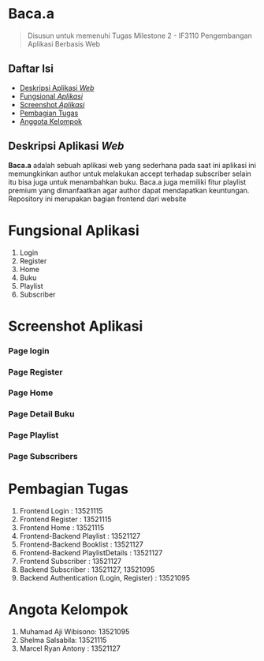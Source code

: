 # Baca.a

> Disusun untuk memenuhi Tugas Milestone 2 - IF3110 Pengembangan Aplikasi Berbasis Web

## Daftar Isi

- [Deskripsi Aplikasi _Web_](#deskripsi-aplikasi-web)
- [Fungsional _Aplikasi_](#skema-basis-data)
- [Screenshot _Aplikasi_](#screenshpt-aplikasi)
- [Pembagian Tugas](#pembagian-tugas)
- [Anggota Kelompok](#anggota-kelompok)

## Deskripsi Aplikasi _Web_

**Baca.a** adalah sebuah aplikasi web yang sederhana pada saat ini aplikasi ini memungkinkan author untuk melakukan accept terhadap subscriber selain itu bisa juga untuk menambahkan buku. Baca.a juga memiliki fitur playlist premium yang dimanfaatkan agar author dapat mendapatkan keuntungan. Repository ini merupakan bagian frontend dari website

# Fungsional Aplikasi

1. Login
2. Register
3. Home
4. Buku
5. Playlist
6. Subscriber

# Screenshot Aplikasi

### Page login

### Page Register

### Page Home

### Page Detail Buku

### Page Playlist

### Page Subscribers

# Pembagian Tugas

1. Frontend Login : 13521115
2. Frontend Register : 13521115
3. Frontend Home : 13521115
4. Frontend-Backend Playlist : 13521127
5. Frontend-Backend Booklist : 13521127
6. Frontend-Backend PlaylistDetails : 13521127
7. Frontend Subscriber : 13521127
8. Backend Subscriber : 13521127, 13521095 
9. Backend Authentication (Login, Register) : 13521095

# Angota Kelompok

1. Muhamad Aji Wibisono: 13521095
2. Shelma Salsabila: 13521115
3. Marcel Ryan Antony : 13521127
